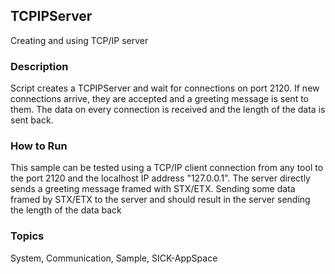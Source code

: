 ## TCPIPServer
Creating and using TCP/IP server
### Description
Script creates a TCPIPServer and wait for connections on port 2120. If new connections
arrive, they are accepted and a greeting message is sent to them. The data on every
connection is received and the length of the data is sent back.  
### How to Run
This sample can be tested using a TCP/IP client connection from any tool to the
port 2120 and the localhost IP address "127.0.0.1". The server directly sends
a greeting message framed with STX/ETX. Sending some data framed by STX/ETX to
the server and should result in the server sending the length of the data back

### Topics
System, Communication, Sample, SICK-AppSpace